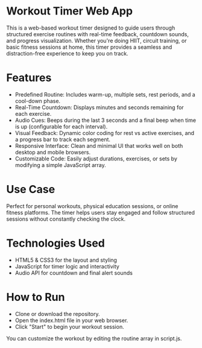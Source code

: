 # Workout Timer Web App
This is a web-based workout timer designed to guide users through structured exercise routines with real-time feedback, countdown sounds, and progress visualization. Whether you're doing HIIT, circuit training, or basic fitness sessions at home, this timer provides a seamless and distraction-free experience to keep you on track.

# Features
- Predefined Routine: Includes warm-up, multiple sets, rest periods, and a cool-down phase.
- Real-Time Countdown: Displays minutes and seconds remaining for each exercise.
- Audio Cues: Beeps during the last 3 seconds and a final beep when time is up (configurable for each interval).
- Visual Feedback: Dynamic color coding for rest vs active exercises, and a progress bar to track each segment.
- Responsive Interface: Clean and minimal UI that works well on both desktop and mobile browsers.
- Customizable Code: Easily adjust durations, exercises, or sets by modifying a simple JavaScript array.

# Use Case
Perfect for personal workouts, physical education sessions, or online fitness platforms. The timer helps users stay engaged and follow structured sessions without constantly checking the clock.

# Technologies Used
- HTML5 & CSS3 for the layout and styling
- JavaScript for timer logic and interactivity
- Audio API for countdown and final alert sounds

# How to Run
- Clone or download the repository.
- Open the index.html file in your web browser.
- Click "Start" to begin your workout session.

You can customize the workout by editing the routine array in script.js.
